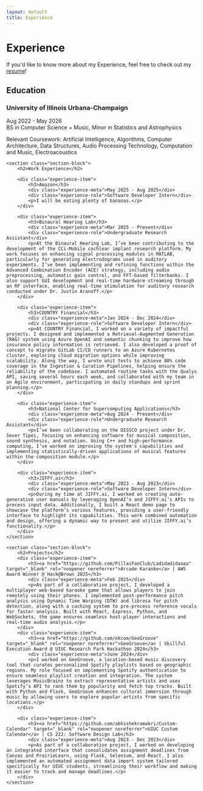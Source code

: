 ```yaml
---
layout: default
title: Experience
---
```


<div class="article-header">
    <h1>Experience</h1>
    <p class="resume-link">If you'd like to know more about my Experience, feel free to check out my <a href="https://drive.google.com/file/d/1pkvMenmO7Ylg4L0zPpRh8tOBDWTRrXU4/view?usp=sharing" class="inline-link" target="_blank">resume</a>!</p>
</div>

<div class="article-content">
    <section class="section-block">
        <h2>Education</h2>
        <div class="experience-item">
            <h3>University of Illinois Urbana-Champaign</h3>
            <div class="experience-meta">Aug 2022 - May 2026</div>
            <div class="experience-role">BS in Computer Science + Music, Minor in Statistics and Astrophysics</div>
            <p>Relevant Coursework: Artificial Intelligence, Algorithms, Computer Architecture, Data Structures, Audio Processing Technology, Computation and Music, Electroacoustics</p>
        </div>
    </section>

    <section class="section-block">
        <h2>Work Experience</h2>

        <div class="experience-item">
            <h3>Amazon</h3>
            <div class="experience-meta">May 2025 - Aug 2025</div>
            <div class="experience-role">Software Developer Intern</div>
            <p>I will be eating plenty of bananas.</p>
        </div>

        <div class="experience-item">
            <h3>Binaural Hearing Lab</h3>
            <div class="experience-meta">Mar 2025 - Present</div>
            <div class="experience-role">Undergraduate Research Assistant</div>
            <p>At the Binaural Hearing Lab, I’ve been contributing to the development of the CCi-Mobile cochlear implant research platform. My work focuses on enhancing signal processing modules in MATLAB, particularly for generating electrodograms used in auditory experiments. I’ve been implementing and refining functions within the Advanced Combination Encoder (ACE) strategy, including audio preprocessing, automatic gain control, and FFT-based filterbanks. I also support GUI development and real-time hardware streaming through an RF interface, enabling real-time stimulation for auditory research conducted under Dr. Justin Aranoff.</p>
        </div>

        <div class="experience-item">
            <h3>COUNTRY Financial</h3>
            <div class="experience-meta">Jan 2024 - Dec 2024</div>
            <div class="experience-role">Software Developer Intern</div>
            <p>At COUNTRY Financial, I worked on a variety of impactful projects. I designed and implemented a Retrieval-Augmented Generation (RAG) system using Azure OpenAI and semantic chunking to improve how insurance policy information is retrieved. I also developed a proof of concept to migrate GitLab CI/CD runners to an Azure Kubernetes cluster, exploring cloud migration options while improving scalability. Along the way, I wrote unit tests to achieve 80% code coverage in the Ingestion & Curation Pipelines, helping ensure the reliability of the codebase. I automated routine tasks with the Qualys API, saving several hours each week, and collaborated with my team in an Agile environment, participating in daily standups and sprint planning.</p>
        </div>

        <div class="experience-item">
            <h3>National Center for Supercomputing Applications</h3>
            <div class="experience-meta">Aug 2024 - Present</div>
            <div class="experience-role">Undergraduate Research Assistant</div>
            <p>I’ve been collaborating on the DISSCO project under Dr. Sever Tipei, focusing on enhancing software for musical composition, sound synthesis, and notation. Using C++ and high-performance computing, I’ve worked on improving the system's capabilities and implementing statistically-driven applications of musical features within the composition module.</p>
        </div>

        <div class="experience-item">
            <h3>JIFFY.ai</h3>
            <div class="experience-meta">May 2023 - Aug 2023</div>
            <div class="experience-role">Software Developer Intern</div>
            <p>During my time at JIFFY.ai, I worked on creating auto-generative user manuals by leveraging OpenAI’s and JIFFY.ai’s APIs to process input data. Additionally, I built a React demo page to showcase the platform’s various features, providing a user-friendly interface to highlight its capabilities. This work combined automation and design, offering a dynamic way to present and utilize JIFFY.ai’s functionality.</p>
        </div>
    </section>

    <section class="section-block">
        <h2>Projects</h2>
        <div class="experience-item">
            <h3><a href="https://github.com/PillaiFanClub/Ladidadidaaaa" target="_blank" rel="noopener noreferrer">Arcade Karaoke</a> | AWS Award Winner @ Hack@Brown 2025</h3>
            <div class="experience-meta">Feb 2025</div>
            <p>As part of a collaborative project, I developed a multiplayer web-based karaoke game that allows players to join remotely using their phones. I implemented post-performance pitch analysis using Dynamic Time Warping (DTW) and librosa for pitch detection, along with a caching system to pre-process reference vocals for faster analysis. Built with React, Express, Python, and WebSockets, the game ensures seamless host-player interactions and real-time audio analysis.</p>
        </div>
        <div class="experience-item">
            <h3><a href="https://github.com/ekcom/GeoGroove" target="_blank" rel="noopener noreferrer">GeoGroove</a> | Skillful Execution Award @ UIUC Research Park Hackathon 2024</h3>
            <div class="experience-meta">June 2024</div>
            <p>I worked on GeoGroove, a location-based music discovery tool that curates personalized Spotify playlists based on geographic regions. My role focused on implementing Spotify authentication to ensure seamless playlist creation and integration. The system leverages MusicBrainz to extract representative artists and uses Spotify’s API to rank them by popularity and fetch top tracks. Built with Python and Flask, GeoGroove enhances cultural immersion through music by allowing users to explore popular artists from specific locations.</p>
        </div>

        <div class="experience-item">
            <h3><a href="https://github.com/abhishekramakri/Custom-Calendar" target="_blank" rel="noopener noreferrer">UIUC Custom Calendar</a> | CS 222: Software Design Lab</h3>
            <div class="experience-meta">Aug 2023 - Dec 2023</div>
            <p>As part of a collaborative project, I worked on developing an integrated interface that consolidates assignment deadlines from Canvas and PrairieLearn, using Flask, Selenium, and React. I also implemented an automated assignment data import system tailored specifically for UIUC students, streamlining their workflow and making it easier to track and manage deadlines.</p>
        </div>
    </section>
</div>